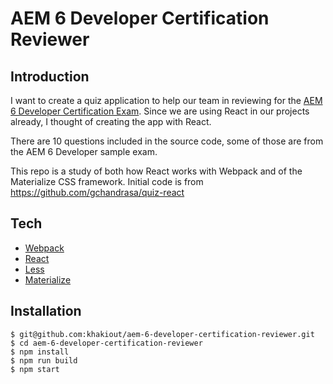 # AEM 6 Developer Certification Reviewer

## Introduction

I want to create a quiz application to help our team in reviewing for the [AEM 6 Developer Certification Exam](https://training.adobe.com/certification/exams/aem_6_0_developer.html). Since we are using React in our projects already, I thought of creating the app with React.

There are 10 questions included in the source code, some of those are from the AEM 6 Developer sample exam.

This repo is a study of both how React works with Webpack and of the Materialize CSS framework. Initial code is from https://github.com/gchandrasa/quiz-react

## Tech

- [Webpack](https://webpack.github.io/)
- [React](https://facebook.github.io/react/)
- [Less](http://lesscss.org/)
- [Materialize](http://materializecss.com/)


## Installation

```
$ git@github.com:khakiout/aem-6-developer-certification-reviewer.git
$ cd aem-6-developer-certification-reviewer
$ npm install
$ npm run build
$ npm start
```